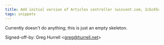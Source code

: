 ```yaml
---
title: Add initial version of Articles controller (wincent.com, 2cbc65e)
tags: snippets
---
```


Currently doesn't do anything; this is just an empty skeleton.

Signed-off-by: Greg Hurrell &lt;greg@hurrell.net&gt;
